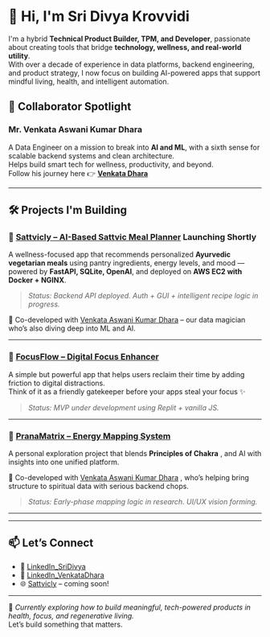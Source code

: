# 👋 Hi, I'm Sri Divya Krovvidi

I'm a hybrid **Technical Product Builder, TPM, and Developer**, passionate about creating tools that bridge **technology, wellness, and real-world utility**.  
With over a decade of experience in data platforms, backend engineering, and product strategy, I now focus on building AI-powered apps that support mindful living, health, and intelligent automation.

## 🤝 Collaborator Spotlight

### Mr. Venkata Aswani Kumar Dhara 
A Data Engineer on a mission to break into **AI and ML**, with a sixth sense for scalable backend systems and clean architecture.  
Helps build smart tech for wellness, productivity, and beyond.  
Follow his journey here 👉 [**Venkata Dhara**](https://github.com/vkdhara55)

---

## 🛠️ Projects I'm Building

### 🌿 [Sattvicly – AI-Based Sattvic Meal Planner](https://sattvicly.com) Launching Shortly
A wellness-focused app that recommends personalized **Ayurvedic vegetarian meals** using pantry ingredients, energy levels, and mood — powered by **FastAPI, SQLite, OpenAI**, and deployed on **AWS EC2 with Docker + NGINX**.

> _Status: Backend API deployed. Auth + GUI + intelligent recipe logic in progress._

👥 Co-developed with [Venkata Aswani Kumar Dhara](https://github.com/vkdhara55) – our data magician who’s also diving deep into ML and AI.

---

### 🧠 [FocusFlow – Digital Focus Enhancer](https://sridivyakrovvidi.github.io/FocusFlow/)
A simple but powerful app that helps users reclaim their time by adding friction to digital distractions.  
Think of it as a friendly gatekeeper before your apps steal your focus ✨

> _Status: MVP under development using Replit + vanilla JS._

---

### 🔬 [PranaMatrix – Energy Mapping System](https://github.com/yourusername/pranamatrix)
A personal exploration project that blends **Principles of Chakra** , and AI with insights into one unified platform.

👥 Co-developed with [Venkata Aswani Kumar Dhara](https://github.com/vkdhara55) , who’s helping bring structure to spiritual data with serious backend chops.

> _Status: Early-phase mapping logic in research. UI/UX vision forming._

---

---

## 📫 Let’s Connect

- 💼 [LinkedIn_SriDivya](https://www.linkedin.com/in/sri-divya-krovvidi/)
- 💼 [LinkedIn_VenkataDhara](https://www.linkedin.com/in/aswanikumardhara/)
- 🌐 [Sattvicly](https://sattvicly.com) – coming soon!

---

🧭 _Currently exploring how to build meaningful, tech-powered products in health, focus, and regenerative living._  
Let’s build something that matters.
